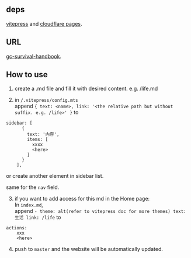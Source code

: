 ## deps 

[vitepress](https://github.com/vuejs/vitepress) and [cloudflare pages](https://pages.cloudflare.com/).

## URL  
[gc-survival-handbook](https://gc-survival-handbook.pages.dev/).

## How to use
1. create a .md file and fill it with desired content. e.g. /life.md

2. in `/.vitepress/config.mts`  
append `{ text: <name>, link: '<the relative path but without suffix. e.g. /life>' }` to 
```
sidebar: [
      {
        text: '内容',
        items: [
          xxxx
          <here>
        ]
      }
    ],
```
or create another element in sidebar list.   

same for the `nav` field.  

3. if you want to add access for this md in the Home page:  
In `index.md`,  
append `- theme: alt(refer to vitepress doc for more themes)
      text: 生活
      link: /life` to

```
actions:
    xxx
    <here>
```

4. push to `master` and the website will be automatically updated.